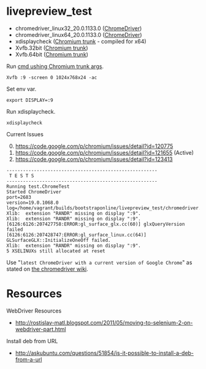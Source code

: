 livepreview_test
================

- chromedriver_linux32_20.0.1133.0 ([ChromeDriver](https://code.google.com/p/chromedriver/downloads/detail?name=chromedriver_linux32_20.0.1133.0.zip))
- chromedriver_linux64_20.0.1133.0 ([ChromeDriver](https://code.google.com/p/chromedriver/downloads/detail?name=chromedriver_linux64_20.0.1133.0.zip))
- xdisplaycheck ([Chromium trunk](https://src.chromium.org/viewvc/chrome/trunk/src/tools/xdisplaycheck/) - compiled for x64)
- Xvfb.32bit ([Chromium trunk](https://src.chromium.org/viewvc/chrome/trunk/tools/xvfb/))
- Xvfb.64bit ([Chromium trunk](https://src.chromium.org/viewvc/chrome/trunk/tools/xvfb/))

Run [cmd ushing Chromium trunk args](https://src.chromium.org/viewvc/chrome/trunk/tools/build/scripts/slave/xvfb.py?view=markup).

`Xvfb :9 -screen 0 1024x768x24 -ac`

Set env var.

`export DISPLAY=:9`

Run xdisplaycheck.

`xdisplaycheck`

Current Issues

0. https://code.google.com/p/chromium/issues/detail?id=120775
0. https://code.google.com/p/chromium/issues/detail?id=121655 (Active)
0. https://code.google.com/p/chromium/issues/detail?id=123413

```
-------------------------------------------------------
 T E S T S
-------------------------------------------------------
Running test.ChromeTest
Started ChromeDriver
port=2683
version=19.0.1068.0
log=/home/vagrant/builds/bootstraponline/livepreview_test/chromedriver.log
Xlib:  extension "RANDR" missing on display ":9".
Xlib:  extension "RANDR" missing on display ":9".
[6126:6126:207427758:ERROR:gl_surface_glx.cc(60)] glxQueryVersion failed
[6126:6126:207428747:ERROR:gl_surface_linux.cc(64)] GLSurfaceGLX::InitializeOneOff failed.
Xlib:  extension "RANDR" missing on display ":9".
5 XSELINUXs still allocated at reset
```

Use "`latest ChromeDriver with a current version of Google Chrome`" as stated on [the chromedriver wiki](https://code.google.com/p/chromedriver/wiki/ReleaseNotes).

# Resources

WebDriver Resources
- http://rostislav-matl.blogspot.com/2011/05/moving-to-selenium-2-on-webdriver-part.html

Install deb from URL
- http://askubuntu.com/questions/51854/is-it-possible-to-install-a-deb-from-a-url
